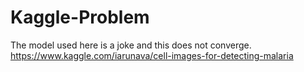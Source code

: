 # Kaggle-Problem
The model used here is a joke and this does not converge.
https://www.kaggle.com/iarunava/cell-images-for-detecting-malaria
